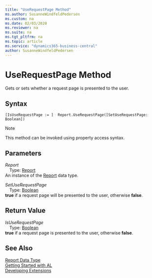 ```yaml
---
title: "UseRequestPage Method"
ms.author: SusanneWindfeldPedersen
ms.custom: na
ms.date: 02/03/2020
ms.reviewer: na
ms.suite: na
ms.tgt_pltfrm: na
ms.topic: article
ms.service: "dynamics365-business-central"
author: SusanneWindfeldPedersen
---
```

[//]: # (START>DO_NOT_EDIT)
[//]: # (IMPORTANT:Do not edit any of the content between here and the END>DO_NOT_EDIT.)
[//]: # (Any modifications should be made in the .xml files in the ModernDev repo.)
# UseRequestPage Method
Gets or sets whether a request page is presented to the user.


## Syntax
```
[IsUseRequestPage := ]  Report.UseRequestPage([SetUseRequestPage: Boolean])
```
> [!NOTE]  
> This method can be invoked using property access syntax.  
## Parameters
*Report*  
&emsp;Type: [Report](report-data-type.md)  
An instance of the [Report](report-data-type.md) data type.  

*SetUseRequestPage*  
&emsp;Type: [Boolean](../boolean/boolean-data-type.md)  
**true** if a request page will be presented to the user, otherwise **false**.  


## Return Value
*IsUseRequestPage*  
&emsp;Type: [Boolean](../boolean/boolean-data-type.md)  
**true** if a request page is presented to the user, otherwise **false**.  


[//]: # (IMPORTANT: END>DO_NOT_EDIT)
## See Also
[Report Data Type](report-data-type.md)  
[Getting Started with AL](../../devenv-get-started.md)  
[Developing Extensions](../../devenv-dev-overview.md)
